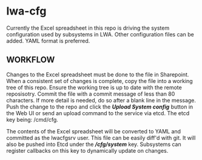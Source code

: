 # lwa-cfg

Currently the Excel spreadsheet in this repo is driving the system configuration used by subsystems in LWA. Other configuration files can be added. YAML format is preferred.

## WORKFLOW

Changes to the Excel spreadsheet must be done to the file in Sharepoint. When a consistent set of changes is complete, copy the file into a working tree of this repo. Ensure the working tree is up to date with the remote reposisotry. Commit the file with a commit message of less than 80 characters. If more detail is needed, do so after a blank line in the message. Push the change to the repo and click the ***Upload System config*** button in the Web UI or send an upload command to the service via etcd. The etcd key being: /cmd/cfg.

The contents of the Excel spreadsheet will be converted to YAML and committed as the lwacfgsrv user. This file can be easily diff'd with git. It will also be pushed into Etcd under the ***/cfg/system*** key. Subsystems can register callbacks on this key to dynamically update on changes.
